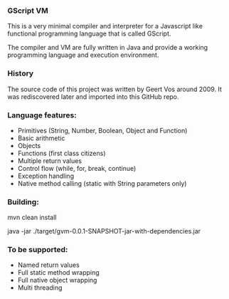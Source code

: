 ### GScript VM ###

This is a very minimal compiler and interpreter for a Javascript like functional programming language that is called GScript. 

The compiler and VM are fully written in Java and provide a working programming language and execution environment.

### History ###
The source code of this project was written by Geert Vos around 2009. It was rediscovered later and imported into this GitHub repo.  

### Language features: ###

* Primitives (String, Number, Boolean, Object and Function)
* Basic arithmetic
* Objects
* Functions (first class citizens)
* Multiple return values
* Control flow (while, for, break, continue)
* Exception handling
* Native method calling (static with String parameters only)

### Building: ###

mvn clean install

java -jar ./target/gvm-0.0.1-SNAPSHOT-jar-with-dependencies.jar <file>
  
### To be supported: ###
* Named return values
* Full static method wrapping
* Full native object wrapping
* Multi threading

